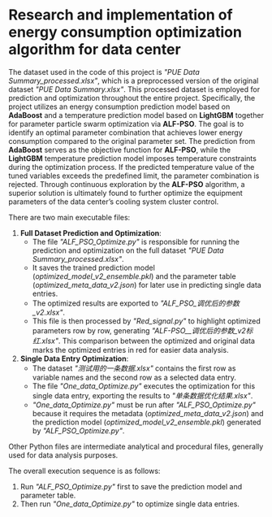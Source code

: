 # Research and implementation of energy consumption optimization algorithm for data center

The dataset used in the code of this project is *"PUE Data Summary_processed.xlsx"*, which is a preprocessed version of the original dataset *"PUE Data Summary.xlsx"*. This processed dataset is employed for prediction and optimization throughout the entire project. Specifically, the project utilizes an energy consumption prediction model based on **AdaBoost** and a temperature prediction model based on **LightGBM** together for parameter particle swarm optimization via **ALF-PSO**. The goal is to identify an optimal parameter combination that achieves lower energy consumption compared to the original parameter set. The prediction from **AdaBoost** serves as the objective function for **ALF-PSO**, while the **LightGBM** temperature prediction model imposes temperature constraints during the optimization process. If the predicted temperature value of the tuned variables exceeds the predefined limit, the parameter combination is rejected. Through continuous exploration by the **ALF-PSO** algorithm, a superior solution is ultimately found to further optimize the equipment parameters of the data center’s cooling system cluster control.

There are two main executable files:

1. **Full Dataset Prediction and Optimization**:
   - The file *"ALF_PSO_Optimize.py"* is responsible for running the prediction and optimization on the full dataset *"PUE Data Summary_processed.xlsx"*.
   - It saves the trained prediction model (*optimized_model_v2_ensemble.pkl*) and the parameter table (*optimized_meta_data_v2.json*) for later use in predicting single data entries.
   - The optimized results are exported to *"ALF_PSO_调优后的参数_v2.xlsx"*.
   - This file is then processed by *"Red_signal.py"* to highlight optimized parameters row by row, generating *"ALF-PSO__调优后的参数_v2标红.xlsx"*. This comparison between the optimized and original data marks the optimized entries in red for easier data analysis.
2. **Single Data Entry Optimization**:
   - The dataset *"测试用的一条数据.xlsx"* contains the first row as variable names and the second row as a selected data entry.
   - The file *"One_data_Optimize.py"* executes the optimization for this single data entry, exporting the results to *"单条数据优化结果.xlsx"*.
   - *"One_data_Optimize.py"* must be run after *"ALF_PSO_Optimize.py"* because it requires the metadata (*optimized_meta_data_v2.json*) and the prediction model (*optimized_model_v2_ensemble.pkl*) generated by *"ALF_PSO_Optimize.py"*.

Other Python files are intermediate analytical and procedural files, generally used for data analysis purposes.

The overall execution sequence is as follows:

1. Run *"ALF_PSO_Optimize.py"* first to save the prediction model and parameter table.
2. Then run *"One_data_Optimize.py"* to optimize single data entries.